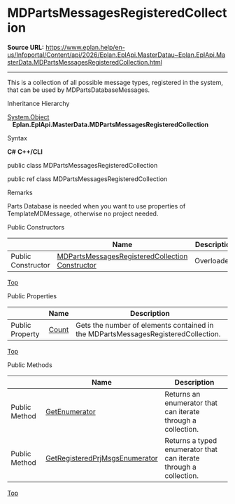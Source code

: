 # MDPartsMessagesRegisteredCollection

**Source URL:** https://www.eplan.help/en-us/Infoportal/Content/api/2026/Eplan.EplApi.MasterDatau~Eplan.EplApi.MasterData.MDPartsMessagesRegisteredCollection.html

---

This is a collection of all possible message types, registered in the system, that can be used by MDPartsDatabaseMessages.

Inheritance Hierarchy

[System.Object](#)  
   **Eplan.EplApi.MasterData.MDPartsMessagesRegisteredCollection**

Syntax

**C#**
**C++/CLI**


public class MDPartsMessagesRegisteredCollection

public ref class MDPartsMessagesRegisteredCollection


Remarks

Parts Database is needed when you want to use properties of TemplateMDMessage, otherwise no project needed.

Public Constructors

|  | Name | Description |
| --- | --- | --- |
| Public Constructor | [MDPartsMessagesRegisteredCollection Constructor](Eplan.EplApi.MasterDatau~Eplan.EplApi.MasterData.MDPartsMessagesRegisteredCollection~_ctor.html) | Overloaded. |

[Top](#top)

Public Properties

|  | Name | Description |
| --- | --- | --- |
| Public Property | [Count](Eplan.EplApi.MasterDatau~Eplan.EplApi.MasterData.MDPartsMessagesRegisteredCollection~Count.html) | Gets the number of elements contained in the MDPartsMessagesRegisteredCollection. |

[Top](#top)

Public Methods

|  | Name | Description |
| --- | --- | --- |
| Public Method | [GetEnumerator](Eplan.EplApi.MasterDatau~Eplan.EplApi.MasterData.MDPartsMessagesRegisteredCollection~GetEnumerator.html) | Returns an enumerator that can iterate through a collection. |
| Public Method | [GetRegisteredPrjMsgsEnumerator](Eplan.EplApi.MasterDatau~Eplan.EplApi.MasterData.MDPartsMessagesRegisteredCollection~GetRegisteredPrjMsgsEnumerator.html) | Returns a typed enumerator that can iterate through a collection. |

[Top](#top)
